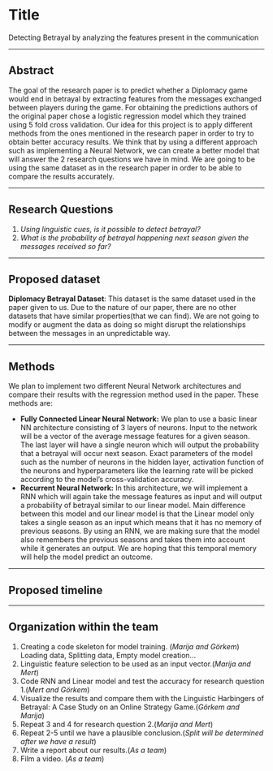 # Title 
Detecting Betrayal by analyzing the features present in the communication

---
## Abstract

The goal of the research paper is to predict whether a Diplomacy game would end in betrayal by extracting features from the messages exchanged between players during the game. For obtaining the predictions authors of the original paper chose a logistic regression model which they trained using 5 fold cross validation. Our idea for this project is to apply different methods from the ones mentioned in the research paper in order to try to obtain better accuracy results. We think that by using a different approach such as implementing a Neural Network, we can create a better model that will answer the 2 research questions we have in mind. We are going to be using the same dataset as in the research paper in order to be able to compare the results accurately.

---
## Research Questions

1. *Using linguistic cues, is it possible to detect betrayal?*
2. *What is the probability of betrayal happening next season given the messages received so far?*
---
## Proposed dataset
**Diplomacy Betrayal Dataset**: This dataset is the same dataset used in the paper given to us. Due to the nature of our paper, there are no other datasets that have similar properties(that we can find). We are not going to modify or augment the data as doing so might disrupt the relationships between the messages in an unpredictable way.

---
## Methods
We plan to implement two different Neural Network architectures and compare their results with the regression method used in the paper. These methods are:
 - **Fully Connected Linear Neural Network:** We plan to use a basic linear NN architecture consisting of 3 layers of neurons. Input to the network will be a vector of the average message features for a given season. The last layer will have a single neuron which will output the probability that a betrayal will occur next season. Exact parameters of the model such as the number of neurons in the hidden layer, activation function of the neurons and hyperparameters like the learning rate will be picked according to the model’s cross-validation accuracy.
 - **Recurrent Neural Network:** In this architecture, we will implement a RNN which will again take the message features as input and will output a probability of betrayal similar to our linear model. Main difference between this model and our linear model is that the Linear model only takes a single season as an input which means that it has no memory of previous seasons. By using an RNN, we are making sure that the model also remembers the previous seasons and takes them into account while it generates an output. We are hoping that this temporal memory will help the model predict an outcome.
 
---
## Proposed timeline

---

## Organization within the team
1. Creating a code skeleton for model training. (*Marija and Görkem*)
Loading data, Splitting data, Empty model creation…
2. Linguistic feature selection to be used as an input vector.(*Marija and Mert*)
3. Code RNN and Linear model and test the accuracy for research question 1.(*Mert and Görkem*)
4. Visualize the results and compare them with the Linguistic Harbingers of Betrayal: A Case Study on an Online Strategy Game.(*Görkem and Marija*)
5. Repeat  3 and 4 for research question 2.(*Marija and Mert*)
6. Repeat 2-5 until we have a plausible conclusion.(*Split will be determined after we have a result*)
7. Write a report about our results.(*As a team*)
8. Film a video. (*As a team*)
